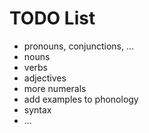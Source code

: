 # TODO List

* pronouns, conjunctions, ...
* nouns
* verbs
* adjectives
* more numerals
* add examples to phonology
* syntax
* ...
